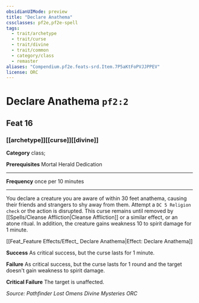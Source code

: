 ```yaml
---
obsidianUIMode: preview
title: "Declare Anathema"
cssclasses: pf2e,pf2e-spell
tags:
  - trait/archetype
  - trait/curse
  - trait/divine
  - trait/common
  - category/class
  - remaster
aliases: "Compendium.pf2e.feats-srd.Item.7P5aKtFoPVJJPPEV"
license: ORC
---
```

# Declare Anathema `pf2:2`
## Feat 16
### [[archetype]][[curse]][[divine]]

**Category** class; 



**Prerequisites** Mortal Herald Dedication
* * *
**Frequency** once per 10 minutes

* * *

You declare a creature you are aware of within 30 feet anathema, causing their friends and strangers to shy away from them. Attempt a `DC 5 Religion check` or the action is disrupted. This curse remains until removed by [[Spells/Cleanse Affliction|Cleanse Affliction]] or a similar effect, or an atone ritual. In addition, the creature gains weakness 10 to spirit damage for 1 minute.

[[Feat_Feature Effects/Effect_ Declare Anathema|Effect: Declare Anathema]]

**Success** As critical success, but the curse lasts for 1 minute.

**Failure** As critical success, but the curse lasts for 1 round and the target doesn't gain weakness to spirit damage.

**Critical Failure** The target is unaffected.

*Source: Pathfinder Lost Omens Divine Mysteries*
*ORC*